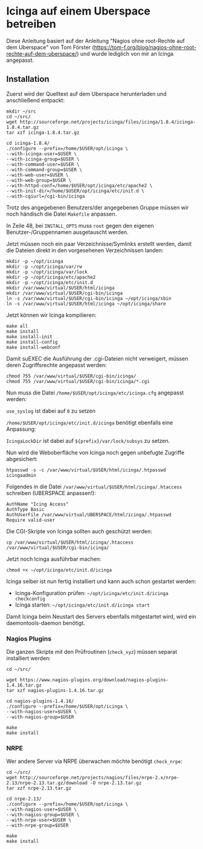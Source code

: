 # Icinga auf einem Uberspace betreiben

Diese Anleitung basiert auf der Anleitung "Nagios ohne root-Rechte auf dem Uberspace" von Tom Förster (https://tom-f.org/blog/nagios-ohne-root-rechte-auf-dem-uberspace/) und wurde lediglich von mir an Icinga angepasst.

## Installation

Zuerst wird der Quelltext auf dem Uberspace herunterladen und anschließend entpackt:

    mkdir ~/src
    cd ~/src/
    wget http://sourceforge.net/projects/icinga/files/icinga/1.8.4/icinga-1.8.4.tar.gz
    tar xzf icinga-1.8.4.tar.gz

    cd icinga-1.8.4/
    ./configure --prefix=/home/$USER/opt/icinga \
    --with-icinga-user=$USER \
    --with-icinga-group=$USER \
    --with-command-user=$USER \
    --with-command-group=$USER \
    --with-web-user=$USER \
    --with-web-group=$USER \
    --with-httpd-conf=/home/$USER/opt/icinga/etc/apache2 \
    --with-init-dir=/home/$USER/opt/icinga/etc/init.d \
    --with-cgiurl=/cgi-bin/icinga

Trotz des angegebenen Benutzers/der angegebenen Gruppe müssen wir noch händisch die Datei `Makefile` anpassen.

In Zeile 48, bei `INSTALL_OPTS` muss `root` gegen den eigenen Benutzer-/Gruppennamen ausgetauscht werden.

Jetzt müssen noch ein paar Verzeichnisse/Symlinks erstellt werden, damit die Dateien direkt in den vorgesehenen Verzeichnissen landen:

    mkdir -p ~/opt/icinga
    mkdir -p ~/opt/icinga/var/rw
    mkdir -p ~/opt/icinga/var/lock
    mkdir -p ~/opt/icinga/etc/apache2
    mkdir -p ~/opt/icinga/etc/init.d
    mkdir /var/www/virtual/$USER/html/icinga
    mkdir /var/www/virtual/$USER/cgi-bin/icinga
    ln -s /var/www/virtual/$USER/cgi-bin/icinga ~/opt/icinga/sbin
    ln -s /var/www/virtual/$USER/html/icinga ~/opt/icinga/share

Jetzt können wir Icinga kompilieren:

    make all
    make install
    make install-init
    make install-config
    make install-webconf

Damit suEXEC die Ausführung der .cgi-Dateien nicht verweigert, müssen deren Zugriffsrechte angepasst werden:

    chmod 755 /var/www/virtual/$USER/cgi-bin/icinga/
    chmod 755 /var/www/virtual/$USER/cgi-bin/icinga/*.cgi

Nun muss die Datei `/home/$USER/opt/icinga/etc/icinga.cfg` angepasst werden:

`use_syslog` ist dabei auf `0` zu setzen

`/home/$USER/opt/icinga/etc/init.d/icinga` benötigt ebenfalls eine Anpassung: 

`IcingaLockDir` ist dabei auf `${prefix}/var/lock/subsys` zu setzen.

Nun wird die Weboberfläche von Icinga noch gegen unbefugte Zugriffe abgesichert:

    htpasswd -s -c /var/www/virtual/$USER/html/icinga/.htpasswd icingaadmin

Folgendes in die Datei `/var/www/virtual/$USER/html/icinga/.htaccess` schreiben (UBERSPACE anpassen!):

    AuthName "Icing Access"
    AuthType Basic
    AuthUserFile /var/www/virtual/UBERSPACE/html/icinga/.htpasswd
    Require valid-user

Die CGI-Skripte von Icinga sollten auch geschützt werden:

    cp /var/www/virtual/$USER/html/icinga/.htaccess /var/www/virtual/$USER/cgi-bin/icinga/

Jetzt noch Icinga ausführbar machen:

    chmod +x ~/opt/icinga/etc/init.d/icinga 

Icinga selber ist nun fertig installiert und kann auch schon gestartet werden:

  * Icinga-Konfiguration prüfen: `~/opt/icinga/etc/init.d/icinga checkconfig`
  * Icinga starten: `~/opt/icinga/etc/init.d/icinga start`

Damit Icinga beim Neustart des Servers ebenfalls mitgestartet wird, wird ein daemontools-daemon benötigt.

### Nagios Plugins

Die ganzen Skripte mit den Prüfroutinen (`check_xyz`) müssen separat installiert werden:

    cd ~/src/
    
    wget https://www.nagios-plugins.org/download/nagios-plugins-1.4.16.tar.gz
    tar xzf nagios-plugins-1.4.16.tar.gz

    cd nagios-plugins-1.4.16/
    ./configure --prefix=/home/$USER/opt/icinga \
    --with-nagios-user=$USER \
    --with-nagios-group=$USER 

    make
    make install

### NRPE

Wer andere Server via NRPE überwachen möchte benötigt `check_nrpe`:

    cd ~/src/
    wget http://sourceforge.net/projects/nagios/files/nrpe-2.x/nrpe-2.13/nrpe-2.13.tar.gz/download -O nrpe-2.13.tar.gz
    tar xzf nrpe-2.13.tar.gz

    cd nrpe-2.13/
    ./configure --prefix=/home/$USER/opt/icinga \
    --with-nagios-user=$USER \
    --with-nagios-group=$USER \
    --with-nrpe-user=$USER \
    --with-nrpe-group=$USER

    make
    make install